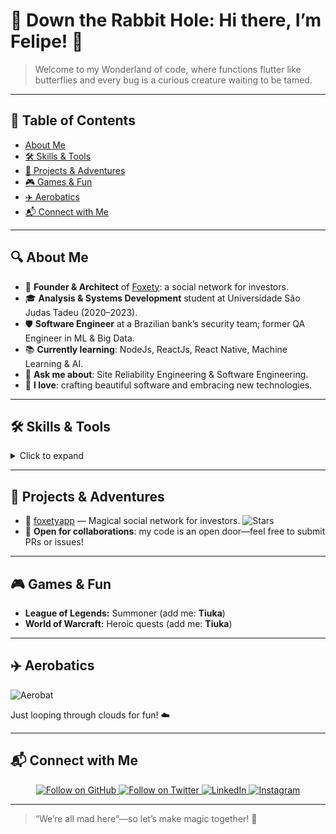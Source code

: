 <!-- PROFILE HEADER -->


# 🐇 Down the Rabbit Hole: Hi there, I’m Felipe! 👋

> Welcome to my Wonderland of code, where functions flutter like butterflies and every bug is a curious creature waiting to be tamed.

---

## 📖 Table of Contents

* [About Me](#about-me)
* [🛠️ Skills & Tools](#️skills--tools)
* [🚀 Projects & Adventures](#projects--adventures)
* [🎮 Games & Fun](#games--fun)
* [✈️ Aerobatics](#️-aerobatics)
* [📬 Connect with Me](#connect-with-me)

---

## 🔍 About Me

* 👑 **Founder & Architect** of [Foxety](https://github.com/foxetyapp): a social network for investors.
* 🎓 **Analysis & Systems Development** student at Universidade São Judas Tadeu (2020–2023).
* 🛡️ **Software Engineer** at a Brazilian bank’s security team; former QA Engineer in ML & Big Data.
* 📚 **Currently learning**: NodeJs, ReactJs, React Native, Machine Learning & AI.
* 💬 **Ask me about**: Site Reliability Engineering & Software Engineering.
* 🤖 **I love**: crafting beautiful software and embracing new technologies.

---

## 🛠️ Skills & Tools

<details>
<summary>Click to expand</summary>

* **Languages:** Go, Kotlin, Java, Python, Typescript 
* **Frameworks & Tools:** Docker, Kubernetes, Terraform, Keycloak
* **AI/ML:** TensorFlow, PyTorch, scikit-learn, MLflow
* **DevOps & Security:** AWS, Jenkins, GitHub Actions, SonarQube
* **Databases:** PostgreSQL, MongoDB, Redis

</details>

---

## 🚀 Projects & Adventures

* 🔗 [foxetyapp](https://github.com/foxetyapp) — Magical social network for investors. ![Stars](https://img.shields.io/github/stars/foxetyapp.svg?style=social)
* 🧪 **Open for collaborations**: my code is an open door—feel free to submit PRs or issues!

---

## 🎮 Games & Fun

* **League of Legends:** Summoner (add me: **Tiuka**)
* **World of Warcraft:** Heroic quests (add me: **Tiuka**)

---

## ✈️ Aerobatics

![Aerobat](https://media.giphy.com/media/TcDab1G3qOhW0/giphy.gif)

Just looping through clouds for fun! ☁️

---

## 📬 Connect with Me

<p align="center">
  <a href="https://github.com/duqueuniverso?tab=followers">
    <img src="https://img.shields.io/github/followers/duqueuniverso.svg?style=social&label=Follow" alt="Follow on GitHub" />
  </a>
  <a href="https://twitter.com/duqueuniverso">
    <img src="https://img.shields.io/twitter/follow/duqueuniverso.svg?style=social&label=Follow" alt="Follow on Twitter" />
  </a>
  <a href="https://www.linkedin.com/in/duquedotdev/">
    <img src="https://img.shields.io/badge/-LinkedIn-blue?style=flat-square&logo=Linkedin" alt="LinkedIn" />
  </a>
  <a href="https://www.instagram.com/duqueuniverso/">
    <img src="https://img.shields.io/badge/-Instagram-C13584?style=flat-square&logo=instagram" alt="Instagram" />
  </a>
</p>

---

> “We’re all mad here”—so let’s make magic together! 🦄
